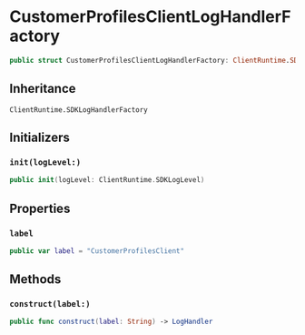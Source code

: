 # CustomerProfilesClientLogHandlerFactory

``` swift
public struct CustomerProfilesClientLogHandlerFactory: ClientRuntime.SDKLogHandlerFactory 
```

## Inheritance

`ClientRuntime.SDKLogHandlerFactory`

## Initializers

### `init(logLevel:)`

``` swift
public init(logLevel: ClientRuntime.SDKLogLevel) 
```

## Properties

### `label`

``` swift
public var label = "CustomerProfilesClient"
```

## Methods

### `construct(label:)`

``` swift
public func construct(label: String) -> LogHandler 
```
